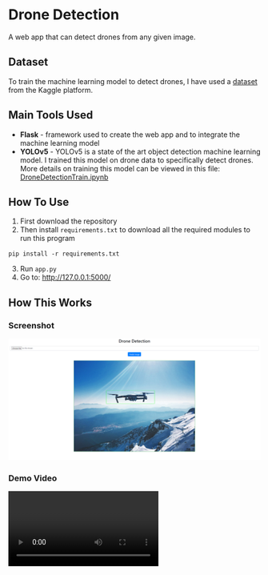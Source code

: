 # Drone Detection
A web app that can detect drones from any given image.
 
## Dataset
To train the machine learning model to detect drones, I have used a [dataset](https://www.kaggle.com/datasets/dasmehdixtr/drone-dataset-uav) from the Kaggle platform.

## Main Tools Used
- **Flask** - framework used to create the web app and to integrate the machine learning model
- **YOLOv5** - YOLOv5 is a state of the art object detection machine learning model. I trained this model on drone data to specifically detect drones. More details on training this model can be viewed in this file: [DroneDetectionTrain.ipynb](MachineLearning/DroneDetectionTrain.ipynb)

## How To Use
1. First download the repository
2. Then install `requirements.txt` to download all the required modules to run this program
```
pip install -r requirements.txt
```
3. Run `app.py`
4. Go to: http://127.0.0.1:5000/

## How This Works

### Screenshot
![Screenshot](demo/web-app.png)

### Demo Video
<video src="https://user-images.githubusercontent.com/79026921/187795009-d5c4e89b-cb27-4d2e-91ec-d34e7d380c43.mp4">








